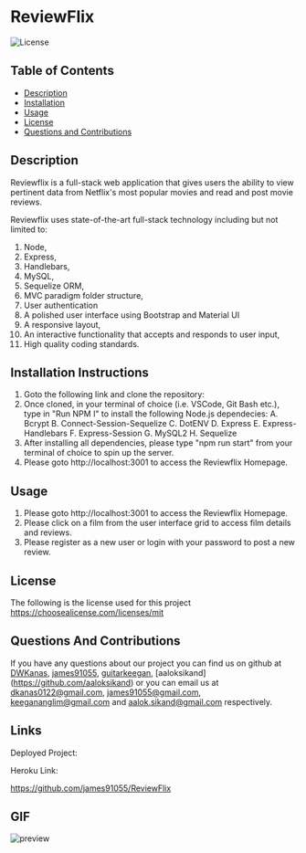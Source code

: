# ReviewFlix

![License](https://img.shields.io/static/v1?label=license&message=mit&color=success)

## Table of Contents

-   [Description](#description)
-   [Installation](#installation-instructions)
-   [Usage](#usage)
-   [License](#license)
-   [Questions and Contributions](#questions-and-contributions)

## Description

Reviewflix is a full-stack web application that gives users the ability to view pertinent data from Netflix's most popular movies and read and post movie reviews.

Reviewflix uses state-of-the-art full-stack technology including but not limited to:
1. Node, 
2. Express, 
3. Handlebars, 
4. MySQL, 
5. Sequelize ORM, 
6. MVC paradigm folder structure, 
7. User authentication
8. A polished user interface using Bootstrap and Material UI
9. A responsive layout, 
10. An interactive functionality that accepts and responds to user input, 
11. High quality coding standards.

## Installation Instructions

1.  Goto the following link and clone the repository:
2.  Once cloned, in your terminal of choice (i.e. VSCode, Git Bash etc.), type in "Run NPM I" to install the following Node.js dependecies:
    A. Bcrypt
    B. Connect-Session-Sequelize
    C. DotENV
    D. Express
    E. Express-Handlebars
    F. Express-Session
    G. MySQL2
    H. Sequelize
3.  After installing all dependencies, please type "npm run start" from your terminal of choice to spin up the server.
4.  Please goto http://localhost:3001 to access the Reviewflix Homepage.

## Usage
1.  Please goto http://localhost:3001 to access the Reviewflix Homepage.
2.  Please click on a film from the user interface grid to access film details and reviews.
3.  Please register as a new user or login with your password to post a new review.

## License

The following is the license used for this project <br> https://choosealicense.com/licenses/mit

## Questions And Contributions

If you have any questions about our project you can find us on github at [DWKanas](https://github.com/DWKanas), [james91055](https://github.com/james91055), [guitarkeegan](https://github.com/guitarkeegan), [aaloksikand] (https://github.com/aaloksikand) or you can email us at dkanas0122@gmail.com, james91055@gmail.com, keegananglim@gmail.com and aalok.sikand@gmail.com respectively.

## Links

Deployed Project:

Heroku Link: 


https://github.com/james91055/ReviewFlix

## GIF

![preview](./public/images/ReviewFlix.gif)